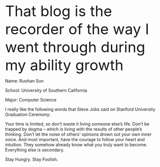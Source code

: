 

<font size="7">That blog is the recorder of the way I went through during my ability growth</font><br />


Name: Ruohan Sun   

School: University of Southern California  

Major: Computer Science


I really like the following words that Steve Jobs said on Stanford University Graduation Ceremony:

Your time is limited, so don’t waste it living someone else’s life. Don’t be trapped by dogma – which is living with the results of other people’s thinking. Don’t let the noise of others’ opinions drown out your own inner voice. And most important, have the courage to follow your heart and intuition. They somehow already know what you truly want to become. Everything else is secondary.

Stay Hungry. Stay Foolish.




